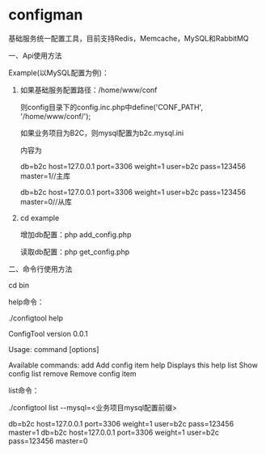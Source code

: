 # configman
基础服务统一配置工具，目前支持Redis，Memcache，MySQL和RabbitMQ

一、Api使用方法

Example(以MySQL配置为例)：

1. 如果基础服务配置路径：/home/www/conf

   则config目录下的config.inc.php中define('CONF_PATH', '/home/www/conf/');
   
   如果业务项目为B2C，则mysql配置为b2c.mysql.ini
   
   内容为
   
   db=b2c host=127.0.0.1 port=3306 weight=1 user=b2c pass=123456 master=1//主库
   
   db=b2c host=127.0.0.1 port=3306 weight=1 user=b2c pass=123456 master=0//从库

2. cd example

   增加db配置：php add_config.php
   
   读取db配置：php get_config.php
   
二、命令行使用方法

   cd bin
   
   help命令：
   
   ./configtool help
   
   ConfigTool version 0.0.1

   Usage: 
	   command [options]

   Available commands:
	   add                 Add config item
	   help                Displays this help
	   list                Show config list
	   remove              Remove config item
	   
   list命令：
   
   ./configtool list --mysql=<业务项目mysql配置前缀>

   db=b2c host=127.0.0.1 port=3306 weight=1 user=b2c pass=123456 master=1
   db=b2c host=127.0.0.1 port=3306 weight=1 user=b2c pass=123456 master=0